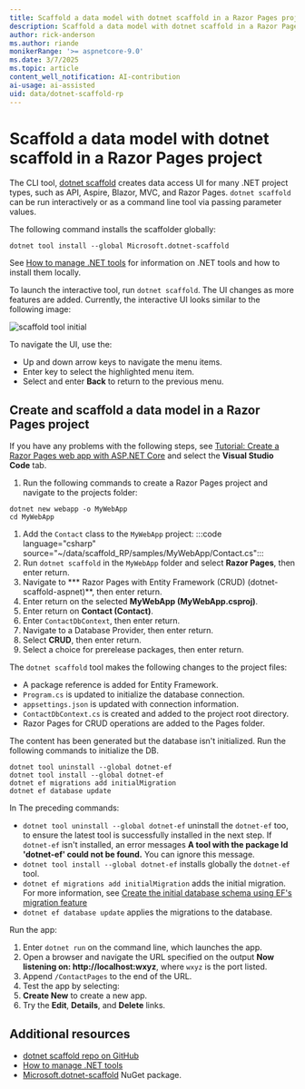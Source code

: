 ```yaml
---
title: Scaffold a data model with dotnet scaffold in a Razor Pages project
description: Scaffold a data model with dotnet scaffold in a Razor Pages project
author: rick-anderson
ms.author: riande
monikerRange: '>= aspnetcore-9.0'
ms.date: 3/7/2025
ms.topic: article
content_well_notification: AI-contribution
ai-usage: ai-assisted
uid: data/dotnet-scaffold-rp
---
```


# Scaffold a data model with dotnet scaffold in a Razor Pages project

The CLI tool, [dotnet scaffold](https://www.nuget.org/packages/Microsoft.dotnet-scaffold) creates data access UI for many .NET project types, such as API, Aspire, Blazor, MVC, and Razor Pages. `dotnet scaffold` can be run interactively or as a command line tool via passing parameter values.

The following command installs the scaffolder globally:

```dotnetcli
dotnet tool install --global Microsoft.dotnet-scaffold
```

See [How to manage .NET tools](/dotnet/core/tools/global-tools) for information on .NET tools and how to install them locally.

To launch the interactive tool, run `dotnet scaffold`. The UI changes as more features are added. Currently, the interactive UI looks similar to the following image:

![scaffold tool initial](~/data/scaffold_RP/images/scaffold1.png)

To navigate the UI, use the:

- Up and down arrow keys to navigate the menu items.
- Enter key to select the highlighted menu item.
- Select and enter **Back** to return to the previous menu.

## Create and scaffold a data model in a Razor Pages project

If you have any problems with the following steps, see [Tutorial: Create a Razor Pages web app with ASP.NET Core](/aspnet/core/tutorials/razor-pages/) and select the **Visual Studio Code** tab.

1. Run the following commands to create a Razor Pages project and navigate to the projects folder:
  ```dotnetcli
  dotnet new webapp -o MyWebApp
  cd MyWebApp
  ```
1. Add the `Contact` class to the `MyWebApp` project:
  :::code language="csharp" source="~/data/scaffold_RP/samples/MyWebApp/Contact.cs":::
1. Run `dotnet scaffold` in the `MyWebApp` folder and select **Razor Pages**, then enter return.
1. Navigate to *** Razor Pages with Entity Framework (CRUD) (dotnet-scaffold-aspnet)**, then enter return.
1. Enter return on the selected **MyWebApp (MyWebApp.csproj)**.
1. Enter return on **Contact (Contact)**.
1. Enter `ContactDbContext`, then enter return.
1. Navigate to a Database Provider, then enter return.
1. Select **CRUD**, then enter return.
1. Select a choice for prerelease packages, then enter return.

  The `dotnet scaffold` tool makes the following changes to the project files:

- A package reference is added for Entity Framework.
- `Program.cs` is updated to initialize the database connection.
- `appsettings.json` is updated with connection information.
- `ContactDbContext.cs` is created and added to the project root directory.
- Razor Pages for CRUD operations are added to the Pages folder.

The content has been generated but the database isn't initialized. Run the following commands to initialize the DB.

```dotnetcli
dotnet tool uninstall --global dotnet-ef
dotnet tool install --global dotnet-ef
dotnet ef migrations add initialMigration
dotnet ef database update
```

In  The preceding commands:
- `dotnet tool uninstall --global dotnet-ef` uninstall the `dotnet-ef` too, to ensure the latest tool is successfully installed in the next step. If `dotnet-ef` isn't installed, an error messages **A tool with the package Id 'dotnet-ef' could not be found.** You can ignore this message.
- `dotnet tool install --global dotnet-ef` installs globally the `dotnet-ef` tool.
- `dotnet ef migrations add initialMigration` adds the initial migration. For more information, see [Create the initial database schema using EF's migration feature](/aspnet/core/tutorials/razor-pages/model&tabs=visual-studio-code)
- `dotnet ef database update` applies the migrations to the database.

Run the app:

1. Enter `dotnet run` on the command line, which launches the app.
1. Open a browser and navigate the URL specified on the output **Now listening on: http://localhost:wxyz**, where `wxyz` is the port listed.
1. Append `/ContactPages` to the end of the URL.
1. Test the app by selecting:
  1. **Create New** to create a new app.
  1. Try the **Edit**, **Details**, and **Delete** links.

## Additional resources

- [dotnet scaffold repo on GitHub](https://github.com/dotnet/Scaffolding)
- [How to manage .NET tools](https://learn.microsoft.com/en-us/dotnet/core/tools/global-tools)
- [Microsoft.dotnet-scaffold](https://www.nuget.org/packages/Microsoft.dotnet-scaffold) NuGet package.
